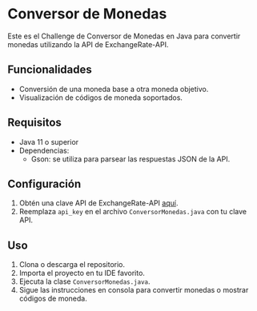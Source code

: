 # Conversor de Monedas

Este es el Challenge de Conversor de Monedas en Java para convertir monedas utilizando la API de ExchangeRate-API.

## Funcionalidades

- Conversión de una moneda base a otra moneda objetivo.
- Visualización de códigos de moneda soportados.

## Requisitos

- Java 11 o superior
- Dependencias:
  - Gson: se utiliza para parsear las respuestas JSON de la API.

## Configuración

1. Obtén una clave API de ExchangeRate-API [aquí](https://www.exchangerate-api.com/).
2. Reemplaza `api_key` en el archivo `ConversorMonedas.java` con tu clave API.

## Uso

1. Clona o descarga el repositorio.
2. Importa el proyecto en tu IDE favorito.
3. Ejecuta la clase `ConversorMonedas.java`.
4. Sigue las instrucciones en consola para convertir monedas o mostrar códigos de moneda.

